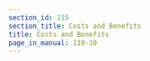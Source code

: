 ```yaml
---
section_id: 115
section_title: Costs and Benefits
title: Costs and Benefits
page_in_manual: 110-10
---
```

